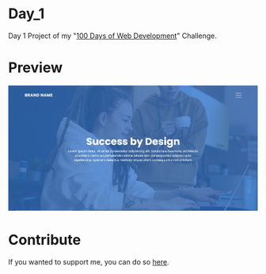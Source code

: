 # Day_1
Day 1 Project of my "[100 Days of Web Development](https://github.com/ArunMurugavel24/100_Days_of_Web_Coding)" Challenge.

# Preview

![Day 1 Website Preview Image](https://github.com/ArunMurugavel24/Day_1/blob/master/Day%201.jpg)

# Contribute

If you wanted to support me, you can do so [here](https://www.buymeacoffee.com/ArunMurugavel24).
